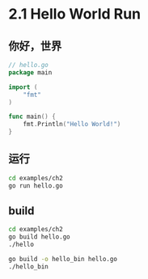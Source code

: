 # 2.1 Hello World Run

## 你好，世界

```go
// hello.go
package main

import (
	"fmt"
)

func main() {
	fmt.Println("Hello World!")
}
```

## 运行

```bash
cd examples/ch2
go run hello.go
```

## build

```bash
cd examples/ch2
go build hello.go
./hello

go build -o hello_bin hello.go
./hello_bin
```
